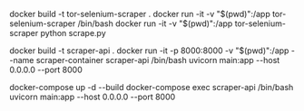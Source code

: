 docker build -t tor-selenium-scraper .
docker run -it -v "$(pwd)":/app tor-selenium-scraper /bin/bash
docker run -it -v "$(pwd)":/app tor-selenium-scraper python scrape.py

docker build -t scraper-api .
docker run -it -p 8000:8000 -v "$(pwd)":/app --name scraper-container scraper-api /bin/bash
uvicorn main:app --host 0.0.0.0 --port 8000

docker-compose up -d --build
docker-compose exec scraper-api /bin/bash
uvicorn main:app --host 0.0.0.0 --port 8000
